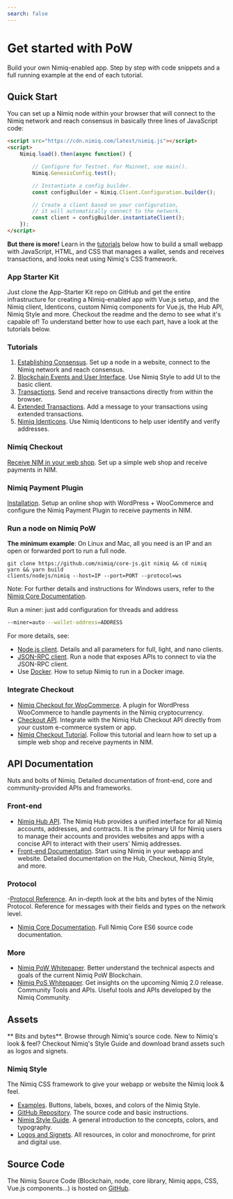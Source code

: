 ```yaml
---
search: false
---
```


# Get started with PoW

Build your own Nimiq-enabled app. Step by step with code snippets and a full running example at the end of each tutorial.

## Quick Start

You can set up a Nimiq node within your browser that will connect to the Nimiq network and reach consensus in basically three lines of JavaScript code:

```html
<script src="https://cdn.nimiq.com/latest/nimiq.js"></script>
<script>
    Nimiq.load().then(async function() {

        // Configure for Testnet. For Mainnet, use main().
        Nimiq.GenesisConfig.test();

        // Instantiate a config builder.
        const configBuilder = Nimiq.Client.Configuration.builder();

        // Create a client based on your configuration,
        // it will automatically connect to the network.
        const client = configBuilder.instantiateClient();
    });
</script>
```

**But there is more!** Learn in the [tutorials](https://www.nimiq.com/developers/#tutorials) below how to build a small webapp with JavaScript, HTML, and CSS that manages a wallet, sends and receives transactions, and looks neat using Nimiq's CSS framework.

### App Starter Kit
Just clone the App-Starter Kit repo on GitHub and get the entire infrastructure for creating a Nimiq-enabled app with Vue.js setup, and the Nimiq client, Identicons, custom Nimiq components for Vue.js, the Hub API, Nimiq Style and more. Checkout the readme and the demo to see what it's capable of! To understand better how to use each part, have a look at the tutorials below.

### Tutorials

1. [Establishing Consensus](https://nimiq.github.io/tutorials/basics-1-consensus). Set up a node in a website, connect to the Nimiq network and reach consensus.
2. [Blockchain Events and User Interface](https://nimiq.github.io/tutorials/basics-2-events-and-ui). Use Nimiq Style to add UI to the basic client.
3. [Transactions](https://nimiq.github.io/tutorials/basics-3-transactions). Send and receive transactions directly from within the browser.
4. [Extended Transactions](https://nimiq.github.io/tutorials/basics-4-extended-tx). Add a message to your transactions using extended transactions.
5. [Nimiq Identicons](https://nimiq.github.io/tutorials/basics-5-identicons). Use Nimiq Identicons to help user identify and verify addresses.

### Nimiq Checkout

[Receive NIM in your web shop](https://nimiq.github.io/tutorials/nimiq-checkout). Set up a simple web shop and receive payments in NIM.

### Nimiq Payment Plugin

[Installation](https://nimiq.github.io/tutorials/wordpress-payment-plugin-installation.html). Setup an online shop with WordPress + WooCommerce and configure the Nimiq Payment Plugin to receive payments in NIM.

### Run a node on Nimiq PoW

**The minimum example**: On Linux and Mac, all you need is an IP and an open or forwarded port to run a full node.

```
git clone https://github.com/nimiq/core-js.git nimiq && cd nimiq
yarn && yarn build
clients/nodejs/nimiq --host=IP --port=PORT --protocol=ws
```

Note: For further details and instructions for Windows users, refer to the [Nimiq Core Documentation](https://github.com/nimiq/core-js).

Run a miner: just add configuration for threads and address

```bash
--miner=auto --wallet-address=ADDRESS
```

For more details, see:

- [Node.js client](https://github.com/nimiq/core-js/blob/master/doc/nodejs-client.md). Details and all parameters for full, light, and nano clients.
- [JSON-RPC client](https://github.com/nimiq/core-js/blob/master/doc/json-rpc-client.md). Run a node that exposes APIs to connect to via the JSON-RPC client.
- Use [Docker](https://github.com/nimiq/core-js/blob/master/doc/docker.md). How to setup Nimiq to run in a Docker image.

### Integrate Checkout

- [Nimiq Checkout for WooCommerce](https://wordpress.org/plugins/woo-nimiq-gateway). A plugin for WordPress WooCommerce to handle payments in the Nimiq cryptocurrency.
- [Checkout API](https://nimiq.github.io/hub/api-reference/checkout). Integrate with the Nimiq Hub Checkout API directly from your custom e-commerce system or app.
- [Nimiq Checkout Tutorial](https://nimiq.github.io/tutorials/nimiq-checkout). Follow this tutorial and learn how to set up a simple web shop and receive payments in NIM.

## API Documentation

Nuts and bolts of Nimiq. Detailed documentation of front-end, core and community-provided APIs and frameworks.

### Front-end

- [Nimiq Hub API](https://nimiq.github.io/hub). The Nimiq Hub provides a unified interface for all Nimiq accounts, addresses, and contracts. It is the primary UI for Nimiq users to manage their accounts and provides websites and apps with a concise API to interact with their users’ Nimiq addresses.
- [Front-end Documentation](https://nimiq.github.io/). Start using Nimiq in your webapp and website. Detailed documentation on the Hub, Checkout, Nimiq Style, and more.

### Protocol

-[Protocol Reference](https://nimiq-network.github.io/developer-reference/). An in-depth look at the bits and bytes of the Nimiq Protocol. Reference for messages with their fields and types on the network level.
- [Nimiq Core Documentation](https://doc.esdoc.org/github.com/nimiq/core-js/). Full Nimiq Core ES6 source code documentation.

### More

- [Nimiq PoW Whitepaper](https://www.nimiq.com/whitepaper-1/). Better understand the technical aspects and goals of the current Nimiq PoW Blockchain.
- [Nimiq PoS Whitepaper](https://www.nimiq.com/whitepaper/). Get insights on the upcoming Nimiq 2.0 release.
Community Tools and APIs. Useful tools and APIs developed by the Nimiq Community.

## Assets

** Bits and bytes**. Browse through Nimiq's source code. New to Nimiq's look & feel? Checkout Nimiq's Style Guide and download brand assets such as logos and signets.

### Nimiq Style

The Nimiq CSS framework to give your webapp or website the Nimiq look & feel.

- [Examples](https://nimiq.github.io/submodules/style/demo.html). Buttons, labels, boxes, and colors of the Nimiq Style.
- [GitHub Repository](https://github.com/nimiq/nimiq-style). The source code and basic instructions.
- [Nimiq Style Guide](https://nimiq.com/styleguide/). A general introduction to the concepts, colors, and typography.
- [Logos and Signets](https://www.dropbox.com/sh/83v08gr5ej9zvy4/AACHryG7umH9oKQXpFkdBI0Sa?dl=0). All resources, in color and monochrome, for print and digital use.

## Source Code
The Nimiq Source Code (Blockchain, node, core library, Nimiq apps, CSS, Vue.js components…) is hosted on [GitHub](https://github.com/nimiq).
